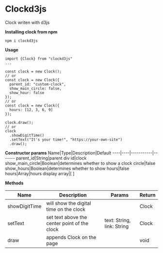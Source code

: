 # Clockd3js
Clock writen with d3js


**Installing clock from npm**

`npm i clockd3js`

**Usage**

```
import {Clock} from "clockd3js"
...

const clock = new Clock();
// or
const clock = new Clock({
  parent_id: "custom-clock",
  show_main_circle: false,
  show_hour: false
});
// or
const clock = new Clock({
  hours: [12, 3, 6, 9]
});

clock.draw();
// or
clock
  .showDigitTime()
  .setText("It's your time!", "https://your-own-site")
  .draw();

```

**Constructor params**
Name|Type|Description|Default
----|----|-----------|-------
parent_id|String|parent div id|clock
show_main_circle|Boolean|determines whether to show a clock circle|false
show_hours|Boolean|determines whether to show hours|false
hours|Array|hours display array|[ ]

**Methods**

Name|Description|Params|Return
----|-----------|------|------
showDigitTime|will show the digital time on the clock||Clock
setText|set text above the center point of the clock|text: String, link: String|Clock
draw|appends Clock on the page||void

